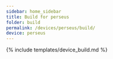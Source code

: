 ```yaml
---
sidebar: home_sidebar
title: Build for perseus
folder: build
permalink: /devices/perseus/build/
device: perseus
---
```

{% include templates/device_build.md %}
